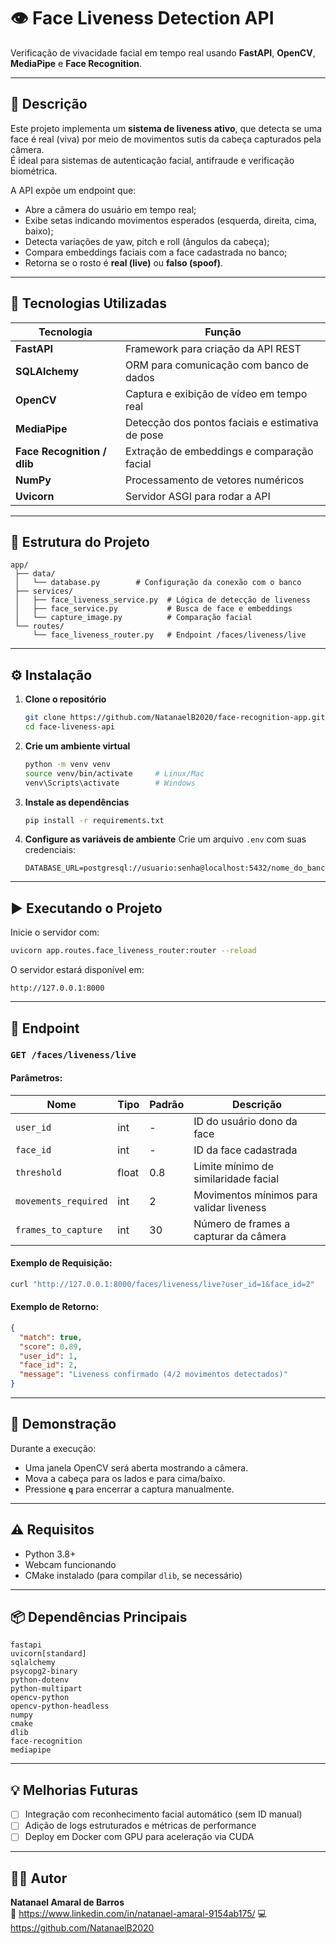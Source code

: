 # 👁️ Face Liveness Detection API  
Verificação de vivacidade facial em tempo real usando **FastAPI**, **OpenCV**, **MediaPipe** e **Face Recognition**.

---

## 🚀 Descrição

Este projeto implementa um **sistema de liveness ativo**, que detecta se uma face é real (viva) por meio de movimentos sutis da cabeça capturados pela câmera.  
É ideal para sistemas de autenticação facial, antifraude e verificação biométrica.

A API expõe um endpoint que:
- Abre a câmera do usuário em tempo real;
- Exibe setas indicando movimentos esperados (esquerda, direita, cima, baixo);
- Detecta variações de yaw, pitch e roll (ângulos da cabeça);
- Compara embeddings faciais com a face cadastrada no banco;
- Retorna se o rosto é **real (live)** ou **falso (spoof)**.

---

## 🧠 Tecnologias Utilizadas

| Tecnologia | Função |
|-------------|--------|
| **FastAPI** | Framework para criação da API REST |
| **SQLAlchemy** | ORM para comunicação com banco de dados |
| **OpenCV** | Captura e exibição de vídeo em tempo real |
| **MediaPipe** | Detecção dos pontos faciais e estimativa de pose |
| **Face Recognition / dlib** | Extração de embeddings e comparação facial |
| **NumPy** | Processamento de vetores numéricos |
| **Uvicorn** | Servidor ASGI para rodar a API |

---

## 📂 Estrutura do Projeto

```
app/
 ├── data/
 │   └── database.py        # Configuração da conexão com o banco
 ├── services/
 │   ├── face_liveness_service.py  # Lógica de detecção de liveness
 │   ├── face_service.py           # Busca de face e embeddings
 │   └── capture_image.py          # Comparação facial
 └── routes/
     └── face_liveness_router.py   # Endpoint /faces/liveness/live
```

---

## ⚙️ Instalação

1. **Clone o repositório**
   ```bash
   git clone https://github.com/NatanaelB2020/face-recognition-app.git
   cd face-liveness-api
   ```

2. **Crie um ambiente virtual**
   ```bash
   python -m venv venv
   source venv/bin/activate     # Linux/Mac
   venv\Scripts\activate        # Windows
   ```

3. **Instale as dependências**
   ```bash
   pip install -r requirements.txt
   ```

4. **Configure as variáveis de ambiente**
   Crie um arquivo `.env` com suas credenciais:
   ```
   DATABASE_URL=postgresql://usuario:senha@localhost:5432/nome_do_banco
   ```

---

## ▶️ Executando o Projeto

Inicie o servidor com:

```bash
uvicorn app.routes.face_liveness_router:router --reload
```

O servidor estará disponível em:
```
http://127.0.0.1:8000
```

---

## 🧩 Endpoint

### `GET /faces/liveness/live`

#### Parâmetros:
| Nome | Tipo | Padrão | Descrição |
|------|------|---------|------------|
| `user_id` | int | - | ID do usuário dono da face |
| `face_id` | int | - | ID da face cadastrada |
| `threshold` | float | 0.8 | Limite mínimo de similaridade facial |
| `movements_required` | int | 2 | Movimentos mínimos para validar liveness |
| `frames_to_capture` | int | 30 | Número de frames a capturar da câmera |

#### Exemplo de Requisição:
```bash
curl "http://127.0.0.1:8000/faces/liveness/live?user_id=1&face_id=2"
```

#### Exemplo de Retorno:
```json
{
  "match": true,
  "score": 0.89,
  "user_id": 1,
  "face_id": 2,
  "message": "Liveness confirmado (4/2 movimentos detectados)"
}
```

---

## 🎥 Demonstração

Durante a execução:
- Uma janela OpenCV será aberta mostrando a câmera.
- Mova a cabeça para os lados e para cima/baixo.
- Pressione **`q`** para encerrar a captura manualmente.

---

## ⚠️ Requisitos

- Python 3.8+
- Webcam funcionando
- CMake instalado (para compilar `dlib`, se necessário)

---

## 📦 Dependências Principais

```text
fastapi
uvicorn[standard]
sqlalchemy
psycopg2-binary
python-dotenv
python-multipart
opencv-python
opencv-python-headless
numpy
cmake
dlib
face-recognition
mediapipe
```

---

## 💡 Melhorias Futuras

- [ ] Integração com reconhecimento facial automático (sem ID manual)  
- [ ] Adição de logs estruturados e métricas de performance  
- [ ] Deploy em Docker com GPU para aceleração via CUDA  

---

## 🧑‍💻 Autor

**Natanael Amaral de Barros**  
📧 https://www.linkedin.com/in/natanael-amaral-9154ab175/
💻 https://github.com/NatanaelB2020



